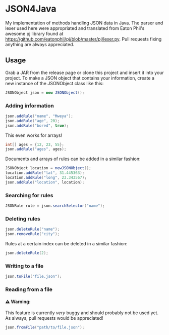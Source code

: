 # JSON4Java
My implementation of methods handling JSON data in Java. The parser and lexer used here were appropriated and translated from Eaton Phil's awesome pj library found at https://github.com/eatonphil/pj/blob/master/pj/lexer.py. Pull requests fixing anything are always appreciated.

## Usage
Grab a JAR from the release page or clone this project and insert it into
your project. To make a JSON object that contains your information, 
create a new instance of the JSONObject class like this:

```java
JSONObject json = new JSONObject();
```
### Adding information
```java
json.addRule("name", "Mweya");
json.addRule("age", 20);
json.addRule("bored", true);
```
This even works for arrays!
```java
int[] ages = {12, 23, 55};
json.addRule("ages", ages);
```
Documents and arrays of rules can be added in a similar fashion:
```java
JSONObject location = newJSONObject();
location.addRule("lat", 31.445363);
location.addRule("long", 23.343567);
json.addRule("location", location);
```
### Searching for rules
```java
JSONRule rule = json.searchSelector("name");
```
### Deleting rules
```java
json.deleteRule("name");
json.removeRule("city");
```
Rules at a certain index can be deleted in a similar fashion:
```java
json.deleteRule(2);
```
### Writing to a file
```java
json.toFile("file.json");
```
### Reading from a file
#### ⚠ Warning:
This feature is currently _very_ buggy and should probably not be used yet. As always, pull requests would be appreciated!
```java
json.fromFile("path/to/file.json");
```
